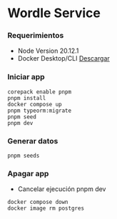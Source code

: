 # Wordle Service

### Requerimientos
- Node Version 20.12.1
- Docker Desktop/CLI [Descargar](https://docs.docker.com/get-docker/)

### Iniciar app
```
corepack enable pnpm
pnpm install
docker compose up
pnpm typeorm:migrate
pnpm seed
pnpm dev
```

### Generar datos
```
pnpm seeds
```

### Apagar app
- Cancelar ejecución pnpm dev
```
docker compose down
docker image rm postgres
```